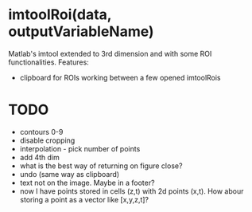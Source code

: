 # imtoolRoi(data, outputVariableName)
Matlab's imtool extended to 3rd dimension and with some ROI functionalities.
Features:
* clipboard for ROIs working between a few opened imtoolRois

# TODO
* contours 0-9
* disable cropping
* interpolation - pick number of points
* add 4th dim
* what is the best way of returning on figure close?
* undo (same way as clipboard)
* text not on the image. Maybe in a footer?
* now I have points stored in cells (z,t) with 2d points (x,t). How abour storing a point as a vector like [x,y,z,t]?